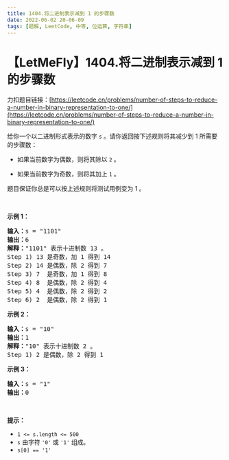 ```yaml
---
title: 1404.将二进制表示减到 1 的步骤数
date: 2022-06-02 20-06-09
tags: [题解, LeetCode, 中等, 位运算, 字符串]
---
```


# 【LetMeFly】1404.将二进制表示减到 1 的步骤数

力扣题目链接：[https://leetcode.cn/problems/number-of-steps-to-reduce-a-number-in-binary-representation-to-one/](https://leetcode.cn/problems/number-of-steps-to-reduce-a-number-in-binary-representation-to-one/)

<p>给你一个以二进制形式表示的数字 <code>s</code> 。请你返回按下述规则将其减少到 1 所需要的步骤数：</p>

<ul>
	<li>
	<p>如果当前数字为偶数，则将其除以 <code>2</code> 。</p>
	</li>
	<li>
	<p>如果当前数字为奇数，则将其加上 <code>1</code> 。</p>
	</li>
</ul>

<p>题目保证你总是可以按上述规则将测试用例变为 1 。</p>

<p>&nbsp;</p>

<p><strong>示例 1：</strong></p>

<pre>
<strong>输入：</strong>s = "1101"
<strong>输出：</strong>6
<strong>解释：</strong>"1101" 表示十进制数 13 。
Step 1) 13 是奇数，加 1 得到 14&nbsp;
Step 2) 14 是偶数，除 2 得到 7
Step 3) 7  是奇数，加 1 得到 8
Step 4) 8  是偶数，除 2 得到 4&nbsp; 
Step 5) 4  是偶数，除 2 得到 2&nbsp;
Step 6) 2  是偶数，除 2 得到 1&nbsp; 
</pre>

<p><strong>示例 2：</strong></p>

<pre>
<strong>输入：</strong>s = "10"
<strong>输出：</strong>1
<strong>解释：</strong>"10" 表示十进制数 2 。
Step 1) 2 是偶数，除 2 得到 1 
</pre>

<p><strong>示例 3：</strong></p>

<pre>
<strong>输入：</strong>s = "1"
<strong>输出：</strong>0
</pre>

<p>&nbsp;</p>

<p><strong>提示：</strong></p>

<ul>
	<li><code>1 &lt;= s.length&nbsp;&lt;= 500</code></li>
	<li><code>s</code> 由字符 <code>'0'</code> 或 <code>'1'</code> 组成。</li>
	<li><code>s[0] == '1'</code></li>
</ul>


    